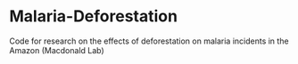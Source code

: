 # Malaria-Deforestation
Code for research on the effects of deforestation on malaria incidents in the Amazon (Macdonald Lab)
